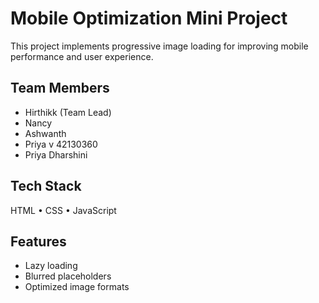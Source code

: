 # Mobile Optimization Mini Project

This project implements progressive image loading for improving mobile performance and user experience.

## Team Members
- Hirthikk (Team Lead)
- Nancy
- Ashwanth
- Priya v 42130360
- Priya Dharshini

## Tech Stack
HTML • CSS • JavaScript

## Features
- Lazy loading
- Blurred placeholders
- Optimized image formats


